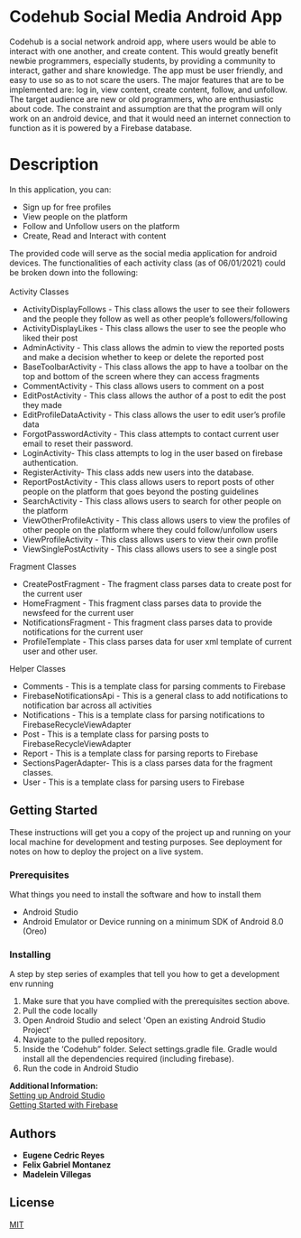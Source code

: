 # Codehub Social Media Android App
Codehub is a social network android app, where users would be able to interact with one another, and create content. This would greatly benefit newbie programmers, especially students, by providing a community to interact, gather and share knowledge. The app must be user friendly, and easy to use so as to not scare the users. The major features that are to be implemented are: log in, view content, create content, follow, and unfollow. The target audience are new or old programmers, who are enthusiastic about code. The constraint and assumption are that the program will only work on an android device, and  that it would need an internet connection to function as it is powered by a Firebase database. 

# Description
In this application, you can:
* Sign up for free profiles
* View people on the platform
* Follow and Unfollow users on the platform
* Create, Read and Interact with content


The provided code will serve as the social media application for android devices. The functionalities of each activity class (as of 06/01/2021) could be broken down into the following:<br/>
<br/>Activity Classes
* ActivityDisplayFollows - This class allows the user to see their followers and the people they follow as well as other people’s followers/following
* ActivityDisplayLikes - This class allows the user to see the people who liked their post
* AdminActivity - This class allows the admin to view the reported posts and make a decision whether to keep or delete the reported post
* BaseToolbarActivity - This class allows the app to have a toolbar on the top and bottom of the screen where they can access fragments
* CommentActivity - This class allows users to comment on a post
* EditPostActivity - This class allows the author of a post to edit the post they made
* EditProfileDataActivity - This class allows the user to edit user’s profile data
* ForgotPasswordActivity - This class attempts to contact current user email to reset their password.
* LoginActivity- This class attempts to log in the user based on firebase authentication. 
* RegisterActivity- This class adds new users into the database.
* ReportPostActivity - This class allows users to report posts of other people on the platform that goes beyond the posting guidelines
* SearchActivity - This class allows users to search for other people on the platform
* ViewOtherProfileActivity - This class allows users to view the profiles of other people on the platform where they could follow/unfollow users
* ViewProfileActivity - This class allows users to view their own profile 
* ViewSinglePostActivity - This class allows users to see a single post

Fragment Classes
* CreatePostFragment - The fragment class parses data to create post for the current user
* HomeFragment - This fragment class parses data to provide the newsfeed for the current user 
* NotificationsFragment - This fragment class parses data to provide notifications for the current user
* ProfileTemplate - This class parses data for user xml template of current user and other user. 

Helper Classes
* Comments - This is a template class for parsing comments to Firebase
* FirebaseNotificationsApi - This is a general class to add notifications to notification bar across all activities
* Notifications - This is a template class for parsing notifications to FirebaseRecycleViewAdapter 
* Post - This is a template class for parsing posts to FirebaseRecycleViewAdapter 
* Report - This is a template class for parsing reports to Firebase
* SectionsPagerAdapter- This is a class parses data for the fragment classes. 
* User - This is a template class for parsing users to Firebase
## Getting Started
These instructions will get you a copy of the project up and running on your local machine for development and testing purposes. See deployment for notes on how to deploy the project on a live system.


### Prerequisites

What things you need to install the software and how to install them

* Android Studio
* Android Emulator or Device running on a minimum SDK of Android 8.0 (Oreo)

### Installing

A step by step series of examples that tell you how to get a development env running

1. Make sure that you have complied with the prerequisites section above.
2. Pull the code locally
3. Open Android Studio and select 'Open an existing Android Studio Project'
4. Navigate to the pulled repository.
5. Inside the ‘Codehub” folder. Select settings.gradle file. Gradle would install all the dependencies required (including firebase).
6. Run the code in Android Studio

<b>Additional Information:</b><br/>
[Setting up Android Studio](https://developer.android.com/training/basics/firstapp/running-app)<br/>
[Getting Started with Firebase](https://firebase.google.com/docs/functions/local-emulator)


## Authors

* **Eugene Cedric Reyes** 
* **Felix Gabriel Montanez** 
* **Madelein Villegas** 

## License
[MIT](https://choosealicense.com/licenses/mit/)

